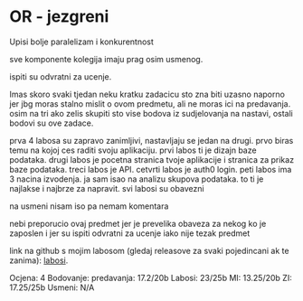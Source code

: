 # OR - jezgreni

Upisi bolje paralelizam i konkurentnost

sve komponente kolegija imaju prag osim usmenog.

ispiti su odvratni za ucenje.

Imas skoro svaki tjedan neku kratku zadacicu sto zna biti uzasno naporno jer jbg moras stalno mislit o ovom predmetu, ali ne moras ici na predavanja. osim na tri ako zelis skupiti sto vise bodova iz sudjelovanja na nastavi, ostali bodovi su ove zadace.

prva 4 labosa su zapravo zanimljivi, nastavljaju se jedan na drugi. prvo biras temu na kojoj ces raditi svoju aplikaciju. prvi labos ti je dizajn baze podataka. drugi labos je pocetna stranica tvoje aplikacije i stranica za prikaz baze podataka. treci labos je API. cetvrti labos je auth0 login. peti labos ima 3 nacina izvodenja. ja sam isao na analizu skupova podataka. to ti je najlakse i najbrze za napravit. svi labosi su obavezni

na usmeni nisam iso pa nemam komentara

nebi preporucio ovaj predmet jer je prevelika obaveza za nekog ko je zaposlen i jer su ispiti odvratni za ucenje iako nije tezak predmet

link na github s mojim labosom (gledaj releasove za svaki pojedincani ak te zanima): [labosi](https://github.com/borisboronjek2/HrvatskiGradovi).

Ocjena: 4
Bodovanje:
    predavanja: 17.2/20b
    Labosi: 23/25b
    MI: 13.25/20b
    ZI: 17.25/25b
    Usmeni: N/A